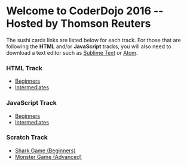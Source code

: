 # Welcome to CoderDojo 2016 -- Hosted by Thomson Reuters

The sushi cards links are listed below for each track.  For those that are following the **HTML** and/or **JavaScript** tracks, you will also need to download a text editor such as <a href="https://www.sublimetext.com/" target="_blank">Sublime Text</a> or <a href="https://www.atom.io/" target="_blank">Atom</a>.

### HTML Track
- <a href="http://kata.coderdojo.com/wiki/My_First_Website" target="_blank">Beginners</a>
- <a href="http://kata.coderdojo.com/wiki/Intermediate_HTML_CSS_Sushi" target="_blank">Intermediates</a>


### JavaScript Track
- <a href="http://kata.coderdojo.com/wiki/Beginner_Javascript_Sushi" target="_blank">Beginners</a>
- <a href="http://kata.coderdojo.com/wiki/Intermediate_Javascript_Sushi" target="_blank">Intermediates</a>


### Scratch Track
- <a href="http://kata.coderdojo.com/images/e/ea/WCD_01_Shark_Game_Level_v1.pdf" target="_blank">Shark Game (Beginners)</a>
- <a href="http://kata.coderdojo.com/images/5/50/WCD_03_Monster_Multiplication.pdf" target="_blank">Monster Game (Advanced)</a>
